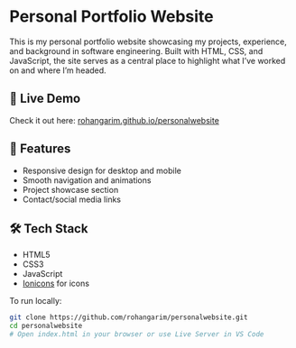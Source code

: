 # Personal Portfolio Website

This is my personal portfolio website showcasing my projects, experience, and background in software engineering. Built with HTML, CSS, and JavaScript, the site serves as a central place to highlight what I’ve worked on and where I’m headed.

## 🔗 Live Demo

Check it out here: [rohangarim.github.io/personalwebsite](https://rohangarim.github.io/personalwebsite)

## 🚀 Features

- Responsive design for desktop and mobile
- Smooth navigation and animations
- Project showcase section
- Contact/social media links

## 🛠️ Tech Stack

- HTML5
- CSS3
- JavaScript
- [Ionicons](https://ionic.io/ionicons) for icons


To run locally:

```bash
git clone https://github.com/rohangarim/personalwebsite.git
cd personalwebsite
# Open index.html in your browser or use Live Server in VS Code
